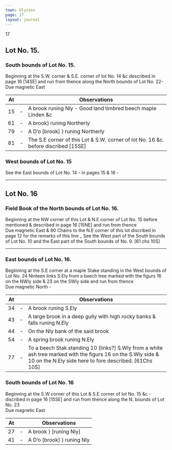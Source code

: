 ```yaml
---
town: Ulysses
page: 17
layout: journal
---
```


17

## Lot No. 15.

### South bounds of Lot No. 15.

Beginning at the S.W. corner & S.E. corner of lot No. 14 &c described in page 16 [14SE] and run from thence along the North bounds of Lot No. 22- \
Due magnetic East

| At |    | Observations |
| -- | -- | ------------ |
| 15 | - | A brook runing Nly - Good land timbred beech maple Linden &c
| 61 | - | A brook} runing Northerly
| 79 | - | A D’o [brook] } runing Northerly
| 81 | - | The S.E corner of this Lot & S.W. corner of lot No. 16 &c. before discribed [15SE]

### West bounds of Lot No. 15

See the East bounds of Lot No. 14 - in pages 15 & 16 -

---

## Lot No. 16

### Field Book of the North bounds of Lot No. 16.

Beginning at the NW corner of this Lot & N.E corner of Lot No. 15 before mentioned & described in page 16 [15NE] and run from thence \
Due magnetic East & 80 Chains to the N.E corner of this lot discribed in page 12 for the remarks of this line _ See the West part of the South bounds of Lot No. 10 and the East part of the South bounds of No. 9. [61 chs 10S] 

---

### East bounds of Lot No. 16.

Beginning at the S.E corner at a maple Stake standing in the West bounds of Lot No. 24 Ninteen links S.Ely from a beech tree marked with the figurs 16 on the NWly side & 23 on the SWly side and run from thence \
Due magnetic North -

| At |    | Observations |
| -- | -- | ------------ |
| 34 | - | A brook runing S.Ely
| 43 | - | A large brook in a deep gully with high rocky banks & falls runing N.Ely
| 44 | - | On the Nly bank of the said brook
| 54 | - | A spring brook runing N.Ely
| 77 | - | To a beech Stak standing 10 [links?] S.Wly from a white ash tree marked with the figurs 16 on the S.Wly side & 10 on the N.Ely side here to fore described. [61Chs 10S]

### South bounds of Lot No. 16

Beginning at the S.W corner of this Lot & S.E corner of lot No. 15 &c - discribed in page 16 [15SE] and run from thence along the N. bounds of Lot No. 23 \
Due magnetic East

| At |    | Observations |
| -- | -- | ------------ |
| 27 | - | A brook } [runing Nly]
| 41 | - | A D’o [brook] }  runing Nly
